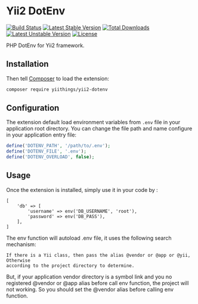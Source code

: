 Yii2 DotEnv
===========
[![Build Status](https://github.com/panlatent/yii2-dotenv/actions/workflows/tests.yml/badge.svg)](https://github.com/panlatent/yii2-dotenv/actions/workflows/tests.yml)
[![Latest Stable Version](https://poser.pugx.org/yiithings/yii2-dotenv/v/stable.svg)](https://packagist.org/packages/yiithings/yii2-dotenv) 
[![Total Downloads](https://poser.pugx.org/yiithings/yii2-dotenv/downloads.svg)](https://packagist.org/packages/yiithings/yii2-dotenv) 
[![Latest Unstable Version](https://poser.pugx.org/yiithings/yii2-dotenv/v/unstable.svg)](https://packagist.org/packages/yiithings/yii2-dotenv)
[![License](https://poser.pugx.org/yiithings/yii2-dotenv/license.svg)](https://packagist.org/packages/yiithings/yii2-dotenv)

PHP DotEnv for Yii2 framework.

Installation
------------
Then tell [Composer](https://getcomposer.org) to load the extension:

```bash
composer require yiithings/yii2-dotenv
```

Configuration
------------
The extension default load environment variables from `.env` file in your application root directory. You can change 
the file path and name configure in your application entry file:

```php
define('DOTENV_PATH', '/path/to/.env');
define('DOTENV_FILE', '.env');
define('DOTENV_OVERLOAD', false);
```

Usage
-----
Once the extension is installed, simply use it in your code by  :
```
[
    'db' => [
        'username' => env('DB_USERNAME', 'root'),
        'password' => env('DB_PASS'),
    ],
]
```

The env function will autoload .env file, it uses the following search mechanism:

    If there is a Yii class, then pass the alias @vendor or @app or @yii, Otherwise 
    according to the project directory to determine.
    
But, if your application vendor directory is a symbol link and you no registered
@vendor or @app alias before call env function, the project will not working. So
you should set the @vendor alias before calling env function.
